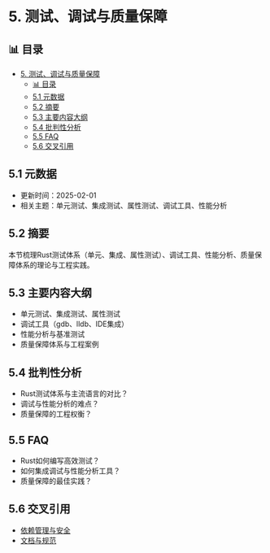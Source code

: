 ﻿# 5. 测试、调试与质量保障

## 📊 目录

- [5. 测试、调试与质量保障](#5-测试调试与质量保障)
  - [📊 目录](#-目录)
  - [5.1 元数据](#51-元数据)
  - [5.2 摘要](#52-摘要)
  - [5.3 主要内容大纲](#53-主要内容大纲)
  - [5.4 批判性分析](#54-批判性分析)
  - [5.5 FAQ](#55-faq)
  - [5.6 交叉引用](#56-交叉引用)

## 5.1 元数据

- 更新时间：2025-02-01
- 相关主题：单元测试、集成测试、属性测试、调试工具、性能分析

## 5.2 摘要

本节梳理Rust测试体系（单元、集成、属性测试）、调试工具、性能分析、质量保障体系的理论与工程实践。

## 5.3 主要内容大纲

- 单元测试、集成测试、属性测试
- 调试工具（gdb、lldb、IDE集成）
- 性能分析与基准测试
- 质量保障体系与工程案例

## 5.4 批判性分析

- Rust测试体系与主流语言的对比？
- 调试与性能分析的难点？
- 质量保障的工程权衡？

## 5.5 FAQ

- Rust如何编写高效测试？
- 如何集成调试与性能分析工具？
- 质量保障的最佳实践？

## 5.6 交叉引用

- [依赖管理与安全](./04_dependency_security.md)
- [文档与规范](./06_documentation_spec.md)
